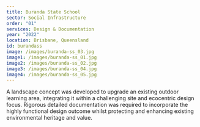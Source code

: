 ```yaml
---
title: Buranda State School
sector: Social Infrastructure
order: "01"
services: Design & Documentation
year: "2022"
location: Brisbane, Queensland
id: burandass
image: /images/buranda-ss_03.jpg
image1: /images/buranda-ss_01.jpg
image2: /images/buranda-ss_02.jpg
image3: /images/buranda-ss_04.jpg
image4: /images/buranda-ss_05.jpg
---
```


A landscape concept was developed to upgrade an existing outdoor
learning area, integrating it within a challenging site and ecocentric design
focus. Rigorous detailed documentation was required to incorporate the highly
functional design outcome whilst protecting and enhancing existing
environmental heritage and value.
